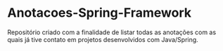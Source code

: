 # Anotacoes-Spring-Framework
Repositório criado com a finalidade de listar todas as anotações com as quais já tive contato em projetos desenvolvidos com Java/Spring.
